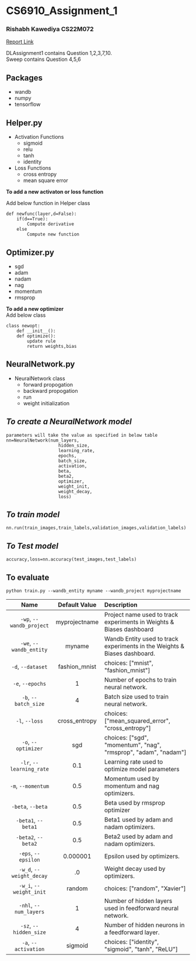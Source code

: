 # CS6910_Assignment_1
### Rishabh Kawediya CS22M072
[Report Link](https://wandb.ai/cs22m072/DLCS6910/reports/CS6910-Assignment-1--VmlldzozNzQ5NDU0?accessToken=iynkul1hwkuxi0cd8hhk6dnvqiud26za8pve5rxafd6vf6w3enseqzr4thz844uf)

DLAssignment1 contains Question 1,2,3,7,10.<br>
Sweep contains Question 4,5,6
## **Packages**
- wandb
- numpy
- tensorflow

## **Helper.py**
- Activation Functions
    - sigmoid
    - relu
    - tanh
    - identity
- Loss Functions
    - cross entropy
    - mean square error

**To add a new activaton or loss function**

Add below function in  Helper class 
```
def newfunc(layer,d=False):
    if(d==True):
        Compute derivative
    else
        Compute new function
```
    
## **Optimizer.py**
  - sgd
  - adam
  - nadam
  - nag
  - momentum
  - rmsprop
  
**To add a new optimizer**<br>
Add below class
```
class newopt:
    def __init__():
    def optimize():
        update rule
        return weights,bias
```
## **NeuralNetwork.py**
- NeuralNetwork class
    - forward propogation
    - backward propogation
    - run
    - weight initialization

## *To create a NeuralNetwork model*
```
parameters will take the value as specified in below table
nn=NeuralNetwork(num_layers,
                    hidden_size,
                    learning_rate,
                    epochs,
                    batch_size,
                    activation,
                    beta,
                    beta2,
                    optimizer, 
                    weight_init,
                    weight_decay,
                    loss)
```
## *To train model*
```
nn.run(train_images,train_labels,validation_images,validation_labels)
```
## *To Test model*
```
accuracy,loss=nn.accuracy(test_images,test_labels)
```


## **To evaluate**

```
python train.py --wandb_entity myname --wandb_project myprojectname
```


| Name | Default Value | Description |
| :---: | :-------------: | :----------- |
| `-wp`, `--wandb_project` | myprojectname | Project name used to track experiments in Weights & Biases dashboard |
| `-we`, `--wandb_entity` | myname  | Wandb Entity used to track experiments in the Weights & Biases dashboard. |
| `-d`, `--dataset` | fashion_mnist | choices:  ["mnist", "fashion_mnist"] |
| `-e`, `--epochs` | 1 |  Number of epochs to train neural network.|
| `-b`, `--batch_size` | 4 | Batch size used to train neural network. | 
| `-l`, `--loss` | cross_entropy | choices:  ["mean_squared_error", "cross_entropy"] |
| `-o`, `--optimizer` | sgd | choices:  ["sgd", "momentum", "nag", "rmsprop", "adam", "nadam"] | 
| `-lr`, `--learning_rate` | 0.1 | Learning rate used to optimize model parameters | 
| `-m`, `--momentum` | 0.5 | Momentum used by momentum and nag optimizers. |
| `-beta`, `--beta` | 0.5 | Beta used by rmsprop optimizer | 
| `-beta1`, `--beta1` | 0.5 | Beta1 used by adam and nadam optimizers. | 
| `-beta2`, `--beta2` | 0.5 | Beta2 used by adam and nadam optimizers. |
| `-eps`, `--epsilon` | 0.000001 | Epsilon used by optimizers. |
| `-w_d`, `--weight_decay` | .0 | Weight decay used by optimizers. |
| `-w_i`, `--weight_init` | random | choices:  ["random", "Xavier"] | 
| `-nhl`, `--num_layers` | 1 | Number of hidden layers used in feedforward neural network. | 
| `-sz`, `--hidden_size` | 4 | Number of hidden neurons in a feedforward layer. |
| `-a`, `--activation` | sigmoid | choices:  ["identity", "sigmoid", "tanh", "ReLU"] |

<br>



